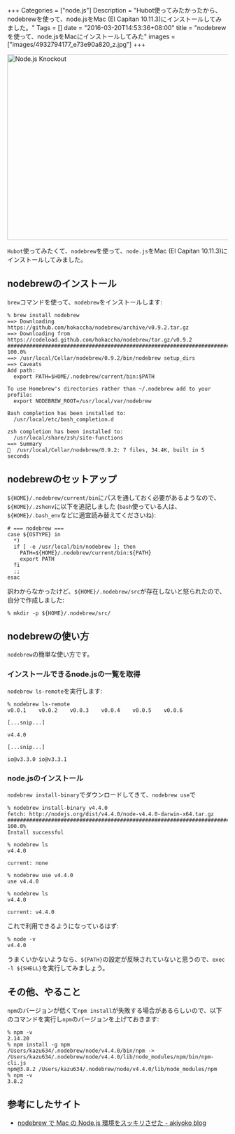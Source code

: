 +++
Categories = ["node.js"]
Description = "Hubot使ってみたかったから、nodebrewを使って、node.jsをMac (El Capitan 10.11.3)にインストールしてみました。"
Tags = []
date = "2016-03-20T14:53:36+08:00"
title = "nodebrewを使って、node.jsをMacにインストールしてみた"
images = ["images/4932794177_e73e90a820_z.jpg"]
+++

<a data-flickr-embed="true"  href="https://www.flickr.com/photos/ncc_badiey/4932794177/in/photolist-8vTRRt-8vTGyg-8GHj9Z-8vWTLy-8vTUtF-8vTTzr-8vWUP7-8vWW11-8vTSFV-c6cfGW-8vQPme-a77qLQ-8vTT8t-8THvsD-ma59Cy-8vWVrU-8vWUSU-dQUJyT-8vTRZp-8vWUr9-8vWUjU-8vTSar-8vWTFf-8vWW5y-8vWUwh-bAnNC8-8vTTrV-8vWUBd-8vWWyL-8vWVRA-bufANU-8vTUkc-8vTRAa-8vTS6K-8vTTut-8vTTS8-8vTSyP-8vWWrY-8vWVLu-ma5bEE-ma5hdd-rfmy16-ma4gge-ma4fKe-ma4n3p-ma5iqo-ma3zf4-ma5kDG-ma5ePf-ma4ike" title="Node.js Knockout"><img src="https://farm5.staticflickr.com/4120/4932794177_e73e90a820_z.jpg" width="640" height="425" alt="Node.js Knockout"></a><script async src="//embedr.flickr.com/assets/client-code.js" charset="utf-8"></script>

`Hubot`使ってみたくて、`nodebrew`を使って、`node.js`をMac (El Capitan 10.11.3)にインストールしてみました。

## nodebrewのインストール
`brew`コマンドを使って、`nodebrew`をインストールします:

```
% brew install nodebrew
==> Downloading https://github.com/hokaccha/nodebrew/archive/v0.9.2.tar.gz
==> Downloading from https://codeload.github.com/hokaccha/nodebrew/tar.gz/v0.9.2
######################################################################## 100.0%
==> /usr/local/Cellar/nodebrew/0.9.2/bin/nodebrew setup_dirs
==> Caveats
Add path:
  export PATH=$HOME/.nodebrew/current/bin:$PATH

To use Homebrew's directories rather than ~/.nodebrew add to your profile:
  export NODEBREW_ROOT=/usr/local/var/nodebrew

Bash completion has been installed to:
  /usr/local/etc/bash_completion.d

zsh completion has been installed to:
  /usr/local/share/zsh/site-functions
==> Summary
🍺  /usr/local/Cellar/nodebrew/0.9.2: 7 files, 34.4K, built in 5 seconds
```

## nodebrewのセットアップ
`${HOME}/.nodebrew/current/bin`にパスを通しておく必要があるようなので、`${HOME}/.zshenv`に以下を追記しました (`bash`使っている人は、`${HOME}/.bash_env`などに適宜読み替えてくださいね):

```
# === nodebrew ===
case ${OSTYPE} in
  *)
  if [ -e /usr/local/bin/nodebrew ]; then
    PATH=${HOME}/.nodebrew/current/bin:${PATH}
    export PATH
  fi
  ;;
esac
```

訳わからなかったけど、`${HOME}/.nodebrew/src`が存在しないと怒られたので、自分で作成しました:

```
% mkdir -p ${HOME}/.nodebrew/src/
```

## nodebrewの使い方
`nodebrew`の簡単な使い方です。

### インストールできるnode.jsの一覧を取得
`nodebrew ls-remote`を実行します:

```
% nodebrew ls-remote
v0.0.1    v0.0.2    v0.0.3    v0.0.4    v0.0.5    v0.0.6

[...snip...]

v4.4.0

[...snip...]

io@v3.3.0 io@v3.3.1
```

### node.jsのインストール
`nodebrew install-binary`でダウンロードしてきて、`nodebrew use`で

```
% nodebrew install-binary v4.4.0
fetch: http://nodejs.org/dist/v4.4.0/node-v4.4.0-darwin-x64.tar.gz
######################################################################## 100.0%
Install successful

% nodebrew ls
v4.4.0

current: none

% nodebrew use v4.4.0
use v4.4.0

% nodebrew ls
v4.4.0

current: v4.4.0
```

これで利用できるようになっているはず:

```
% node -v
v4.4.0
```

うまくいかないようなら、`${PATH}`の設定が反映されていないと思うので、`exec -l ${SHELL}`を実行してみましょう。

## その他、やること
`npm`のバージョンが低くて`npm install`が失敗する場合があるらしいので、以下のコマンドを実行し`npm`のバージョンを上げておきます:

```
% npm -v
2.14.20
% npm install -g npm
/Users/kazu634/.nodebrew/node/v4.4.0/bin/npm -> /Users/kazu634/.nodebrew/node/v4.4.0/lib/node_modules/npm/bin/npm-cli.js
npm@3.8.2 /Users/kazu634/.nodebrew/node/v4.4.0/lib/node_modules/npm
% npm -v
3.8.2
```

## 参考にしたサイト
- [nodebrew で Mac の Node.js 環境をスッキリさせた - akiyoko blog](http://akiyoko.hatenablog.jp/entry/2015/06/20/132239)
